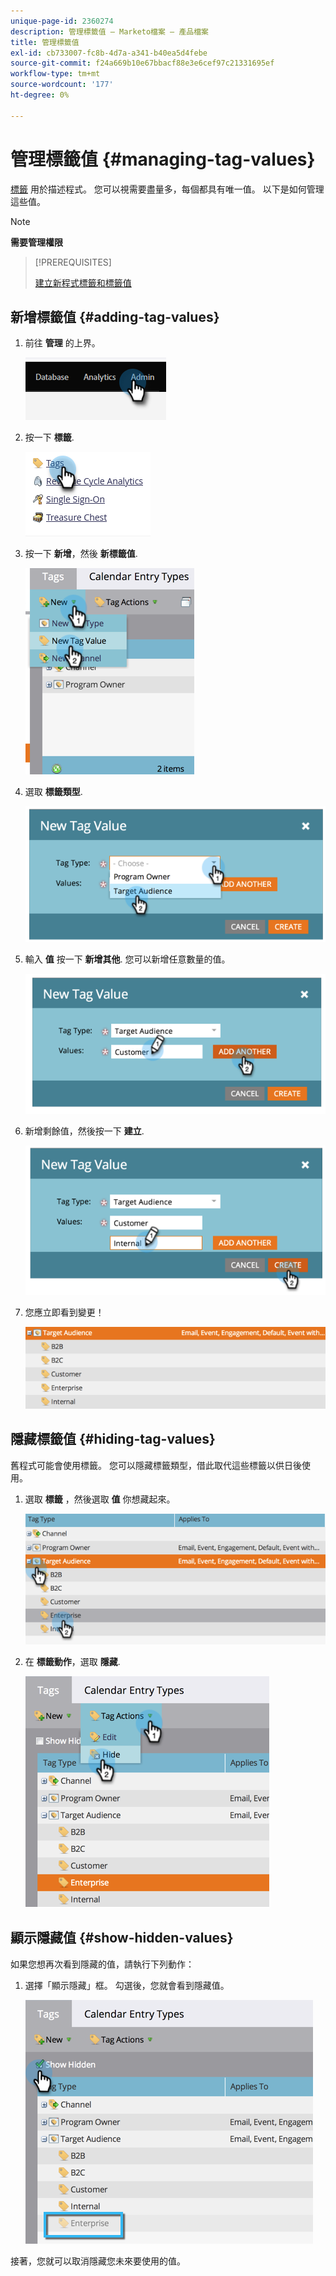 ```yaml
---
unique-page-id: 2360274
description: 管理標籤值 — Marketo檔案 — 產品檔案
title: 管理標籤值
exl-id: cb733007-fc8b-4d7a-a341-b40ea5d4febe
source-git-commit: f24a669b10e67bbacf88e3e6cef97c21331695ef
workflow-type: tm+mt
source-wordcount: '177'
ht-degree: 0%

---
```


# 管理標籤值 {#managing-tag-values}

[標籤](/help/marketo/product-docs/core-marketo-concepts/programs/working-with-programs/understanding-tags.md) 用於描述程式。 您可以視需要盡量多，每個都具有唯一值。 以下是如何管理這些值。

>[!NOTE]
>
>**需要管理權限**

>[!PREREQUISITES]
>
>[建立新程式標籤和標籤值](/help/marketo/product-docs/administration/tags/create-a-new-program-tag-and-tag-values.md)

## 新增標籤值 {#adding-tag-values}

1. 前往 **管理** 的上界。

   ![](assets/managing-tag-values-1.png)

1. 按一下 **標籤**.

   ![](assets/managing-tag-values-2.png)

1. 按一下 **新增**，然後 **新標籤值**.

   ![](assets/managing-tag-values-3.png)

1. 選取 **標籤類型**.

   ![](assets/managing-tag-values-4.png)

1. 輸入 **值** 按一下 **新增其他**. 您可以新增任意數量的值。

   ![](assets/managing-tag-values-5.png)

1. 新增剩餘值，然後按一下 **建立**.

   ![](assets/managing-tag-values-6.png)

1. 您應立即看到變更！

   ![](assets/managing-tag-values-7.png)

## 隱藏標籤值 {#hiding-tag-values}

舊程式可能會使用標籤。 您可以隱藏標籤類型，借此取代這些標籤以供日後使用。

1. 選取 **標籤** ，然後選取 **值** 你想藏起來。

   ![](assets/managing-tag-values-8.png)

1. 在 **標籤動作**，選取 **隱藏**.

   ![](assets/managing-tag-values-9.png)

## 顯示隱藏值 {#show-hidden-values}

如果您想再次看到隱藏的值，請執行下列動作：

1. 選擇「顯示隱藏」框。 勾選後，您就會看到隱藏值。

   ![](assets/managing-tag-values-10.png)

接著，您就可以取消隱藏您未來要使用的值。
